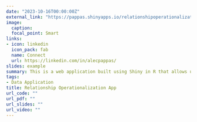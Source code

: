 ```yaml
---
date: "2023-10-16T00:00:00Z"
external_link: "https://pappas.shinyapps.io/relationshipoperationalization/"
image:
  caption: 
  focal_point: Smart
links:
- icon: linkedin
  icon_pack: fab
  name: Connect
  url: https://linkedin.com/in/alecpappas/
slides: example
summary: This is a web application built using Shiny in R that allows users to assess and run generalized linear models that assess the appropriate distribution for the given data.
tags:
- Data Application
title: Relationship Operationalization App
url_code: ""
url_pdf: ""
url_slides: ""
url_video: ""
---
```

